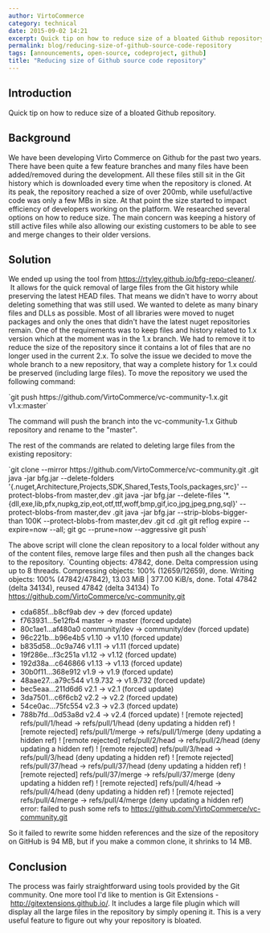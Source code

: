 ```yaml
---
author: VirtoCommerce
category: technical
date: 2015-09-02 14:21
excerpt: Quick tip on how to reduce size of a bloated Github repository. 
permalink: blog/reducing-size-of-github-source-code-repository
tags: [announcements, open-source, codeproject, github]
title: "Reducing size of Github source code repository"
---
```

## Introduction

Quick tip on how to reduce size of a bloated Github repository.

## Background

We have been developing Virto Commerce on Github for the past two years. There have been quite a few feature branches and many files have been added/removed during the development. All these files still sit in the Git history which is downloaded every time when the repository is cloned. At its peak, the repository reached a size of over 200mb, while useful/active code was only a few MBs in size. At that point the size started to impact efficiency of developers working on the platform. We researched several options on how to reduce size. The main concern was keeping a history of still active files while also allowing our existing customers to be able to see and merge changes to their older versions.

## Solution

We ended up using the tool from <a href="https://rtyley.github.io/bfg-repo-cleaner/" rel="nofollow" target="_blank">https://rtyley.github.io/bfg-repo-cleaner/</a>.  It allows for the quick removal of large files from the Git history while preserving the latest HEAD files. That means we didn't have to worry about deleting something that was still used. We wanted to delete as many binary files and DLLs as possible. Most of all libraries were moved to nuget packages and only the ones that didn't have the latest nuget repositories remain. One of the requirements was to keep files and history related to 1.x version which at the moment was in the 1.x branch. We had to remove it to reduce the size of the repository since it contains a lot of files that are no longer used in the current 2.x. To solve the issue we decided to move the whole branch to a new repository, that way a complete history for 1.x could be preserved (including large files). To move the repository we used the following command:

<span class="code-block">
`git push https://github.com/VirtoCommerce/vc-community-1.x.git v1.x:master`
</span>

The command will push the branch into the vc-community-1.x Github repository and rename to the "master".

The rest of the commands are related to deleting large files from the existing repository:

<span class="code-block">
`git clone --mirror https://github.com/VirtoCommerce/vc-community.git .git
java -jar bfg.jar --delete-folders '{.nuget,Architecture,Projects,SDK,Shared,Tests,Tools,packages,src}' --protect-blobs-from master,dev .git
java -jar bfg.jar --delete-files '*.{dll,exe,lib,pfx,nupkg,zip,eot,otf,ttf,woff,bmp,gif,ico,jpg,jpeg,png,sql}' --protect-blobs-from master,dev .git
java -jar bfg.jar --strip-blobs-bigger-than 100K --protect-blobs-from master,dev .git
cd .git
git reflog expire --expire=now --all; git gc --prune=now --aggressive
git push`
</span>

The above script will clone the clean repository to a local folder without any of the content files, remove large files and then push all the changes back to the repository.
<span class="code-block">
`Counting objects: 47842, done.
Delta compression using up to 8 threads.
Compressing objects: 100% (12659/12659), done.
Writing objects: 100% (47842/47842), 13.03 MiB | 377.00 KiB/s, done.
Total 47842 (delta 34134), reused 47842 (delta 34134)
To https://github.com/VirtoCommerce/vc-community.git
+ cda685f...b8cf9ab dev -&gt; dev (forced update)
+ f763931...5e12fb4 master -&gt; master (forced update)
+ 80c1ae1...af480a0 community/dev -&gt; community/dev (forced update)
+ 96c221b...b96e4b5 v1.10 -&gt; v1.10 (forced update)
+ b835d58...0c9a746 v1.11 -&gt; v1.11 (forced update)
+ 19f286e...f3c251a v1.12 -&gt; v1.12 (forced update)
+ 192d38a...c646866 v1.13 -&gt; v1.13 (forced update)
+ 30b0f11...368e912 v1.9 -&gt; v1.9 (forced update)
+ 48aae27...a79c544 v1.9.732 -&gt; v1.9.732 (forced update)
+ bec5eaa...211d6d6 v2.1 -&gt; v2.1 (forced update)
+ 3da7501...c6f6cb2 v2.2 -&gt; v2.2 (forced update)
+ 54ce0ac...75fc554 v2.3 -&gt; v2.3 (forced update)
+ 788b7fd...0d53a8d v2.4 -&gt; v2.4 (forced update)
! [remote rejected] refs/pull/1/head -&gt; refs/pull/1/head (deny updating a hidden ref)
! [remote rejected] refs/pull/1/merge -&gt; refs/pull/1/merge (deny updating a hidden ref)
! [remote rejected] refs/pull/2/head -&gt; refs/pull/2/head (deny updating a hidden ref)
! [remote rejected] refs/pull/3/head -&gt; refs/pull/3/head (deny updating a hidden ref)
! [remote rejected] refs/pull/37/head -&gt; refs/pull/37/head (deny updating a hidden ref)
! [remote rejected] refs/pull/37/merge -&gt; refs/pull/37/merge (deny updating a hidden ref)
! [remote rejected] refs/pull/4/head -&gt; refs/pull/4/head (deny updating a hidden ref)
! [remote rejected] refs/pull/4/merge -&gt; refs/pull/4/merge (deny updating a hidden ref)
error: failed to push some refs to https://github.com/VirtoCommerce/vc-community.git
</span>

So it failed to rewrite some hidden references and the size of the repository on GitHub is 94 MB, but if you make a common clone, it shrinks to 14 MB.

## Conclusion

The process was fairly straightforward using tools provided by the Git community. One more tool I'd like to mention is Git Extensions - <a href="http://gitextensions.github.io/" rel="nofollow" target="_blank">http://gitextensions.github.io/</a>. It includes a large file plugin which will display all the large files in the repository by simply opening it. This is a very useful feature to figure out why your repository is bloated.
